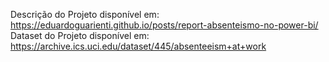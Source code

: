 Descrição do Projeto disponível em: https://eduardoguarienti.github.io/posts/report-absenteismo-no-power-bi/
Dataset do Projeto disponível em: https://archive.ics.uci.edu/dataset/445/absenteeism+at+work
